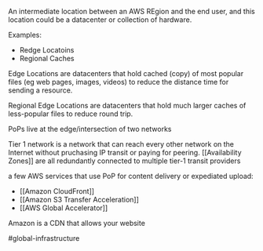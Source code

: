 An intermediate location between an AWS REgion and the end user, and this location could be a datacenter or collection of hardware.

Examples:
- Redge Locatoins
- Regional Caches

Edge Locations are datacenters that hold cached (copy) of most popular files (eg web pages, images, videos) to reduce the distance time for sending a resource.

Regional Edge Locations are datacenters that hold much larger caches of less-popular files to reduce round trip.

PoPs live at the edge/intersection of two networks


Tier 1 network is a network that can reach every other network on the Internet without pruchasing IP transit or paying for peering. [[Availability Zones]] are all redundantly connected to multiple tier-1 transit providers


a few AWS services that use PoP for content delivery or expediated upload:
- [[Amazon CloudFront]] 
- [[Amazon S3 Transfer Acceleration]]
- [[AWS Global Accelerator]]


Amazon is a CDN that allows your website 

#global-infrastructure 